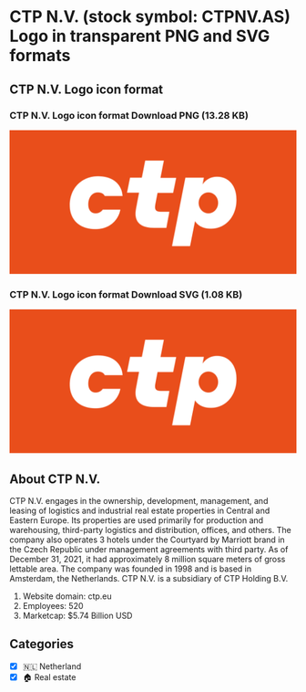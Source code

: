 # CTP N.V. (stock symbol: CTPNV.AS) Logo in transparent PNG and SVG formats

## CTP N.V. Logo icon format

### CTP N.V. Logo icon format Download PNG (13.28 KB)

![CTP N.V. Logo icon format Download PNG (13.28 KB)](/img/orig/CTPNV.AS-dfa8a926.png)

### CTP N.V. Logo icon format Download SVG (1.08 KB)

![CTP N.V. Logo icon format Download SVG (1.08 KB)](/img/orig/CTPNV.AS-fca53d1d.svg)

## About CTP N.V.

CTP N.V. engages in the ownership, development, management, and leasing of logistics and industrial real estate properties in Central and Eastern Europe. Its properties are used primarily for production and warehousing, third-party logistics and distribution, offices, and others. The company also operates 3 hotels under the Courtyard by Marriott brand in the Czech Republic under management agreements with third party. As of December 31, 2021, it had approximately 8 million square meters of gross lettable area. The company was founded in 1998 and is based in Amsterdam, the Netherlands. CTP N.V. is a subsidiary of CTP Holding B.V.

1. Website domain: ctp.eu
2. Employees: 520
3. Marketcap: $5.74 Billion USD


## Categories
- [x] 🇳🇱 Netherland
- [x] 🏠 Real estate
